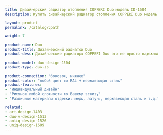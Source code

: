 ```yaml
---
title: Дизайнерский радиатор отопления COPPERI Duo модель CD-1504
description: Купить дизайнерский радиатор отопления COPPERI Duo модель CD-1504 по цене производителя в Москве.

layout: product
permalink: /catalog/:path

weight: 7

product-name: Duo
product-title: Дизайнерский радиатор Duo
product-desc: Дизайнреские радиаторы COPPERI Duo это не просто надежный и эффективный источник тепла, но и настоящее произведения искусства! Классический узор из благородной меди или рисунок в стиле хай-тек из полированной стали - всё для того, чтобы сделать Ваш интерьер неповторимым.

product-model: duo-design-1504
product-type: duo-ss

product-connection: "боковое, нижнее"
product-color: "любой цвет по RAL + нержавеющая сталь"
product-features:
- "Индивидуальный дизайн"
- "Рисунок любой сложности по Вашему эскизу"
- "Различные материалы отделки: медь, латунь, нержавеющая сталь и т.д."

related:
- art-design-1403
- duo-v-design-1513
- antiq-design-1526
- uniq-design-1609
---
```

